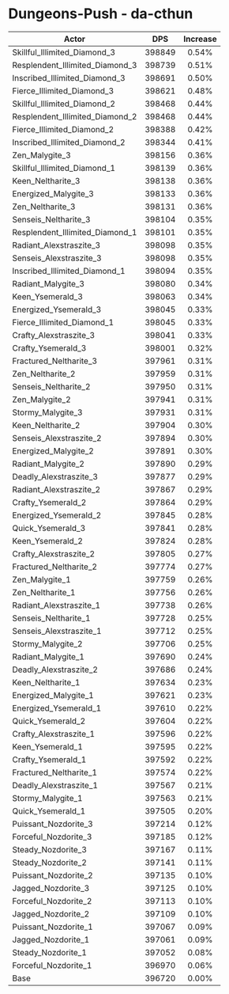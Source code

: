 # Dungeons-Push - da-cthun
| Actor | DPS | Increase |
|---|:---:|:---:|
|Skillful_Illimited_Diamond_3|398849|0.54%|
|Resplendent_Illimited_Diamond_3|398739|0.51%|
|Inscribed_Illimited_Diamond_3|398691|0.50%|
|Fierce_Illimited_Diamond_3|398621|0.48%|
|Skillful_Illimited_Diamond_2|398468|0.44%|
|Resplendent_Illimited_Diamond_2|398468|0.44%|
|Fierce_Illimited_Diamond_2|398388|0.42%|
|Inscribed_Illimited_Diamond_2|398344|0.41%|
|Zen_Malygite_3|398156|0.36%|
|Skillful_Illimited_Diamond_1|398139|0.36%|
|Keen_Neltharite_3|398138|0.36%|
|Energized_Malygite_3|398133|0.36%|
|Zen_Neltharite_3|398131|0.36%|
|Senseis_Neltharite_3|398104|0.35%|
|Resplendent_Illimited_Diamond_1|398101|0.35%|
|Radiant_Alexstraszite_3|398098|0.35%|
|Senseis_Alexstraszite_3|398098|0.35%|
|Inscribed_Illimited_Diamond_1|398094|0.35%|
|Radiant_Malygite_3|398080|0.34%|
|Keen_Ysemerald_3|398063|0.34%|
|Energized_Ysemerald_3|398045|0.33%|
|Fierce_Illimited_Diamond_1|398045|0.33%|
|Crafty_Alexstraszite_3|398041|0.33%|
|Crafty_Ysemerald_3|398001|0.32%|
|Fractured_Neltharite_3|397961|0.31%|
|Zen_Neltharite_2|397959|0.31%|
|Senseis_Neltharite_2|397950|0.31%|
|Zen_Malygite_2|397941|0.31%|
|Stormy_Malygite_3|397931|0.31%|
|Keen_Neltharite_2|397904|0.30%|
|Senseis_Alexstraszite_2|397894|0.30%|
|Energized_Malygite_2|397891|0.30%|
|Radiant_Malygite_2|397890|0.29%|
|Deadly_Alexstraszite_3|397877|0.29%|
|Radiant_Alexstraszite_2|397867|0.29%|
|Crafty_Ysemerald_2|397864|0.29%|
|Energized_Ysemerald_2|397845|0.28%|
|Quick_Ysemerald_3|397841|0.28%|
|Keen_Ysemerald_2|397824|0.28%|
|Crafty_Alexstraszite_2|397805|0.27%|
|Fractured_Neltharite_2|397774|0.27%|
|Zen_Malygite_1|397759|0.26%|
|Zen_Neltharite_1|397756|0.26%|
|Radiant_Alexstraszite_1|397738|0.26%|
|Senseis_Neltharite_1|397728|0.25%|
|Senseis_Alexstraszite_1|397712|0.25%|
|Stormy_Malygite_2|397706|0.25%|
|Radiant_Malygite_1|397690|0.24%|
|Deadly_Alexstraszite_2|397686|0.24%|
|Keen_Neltharite_1|397634|0.23%|
|Energized_Malygite_1|397621|0.23%|
|Energized_Ysemerald_1|397610|0.22%|
|Quick_Ysemerald_2|397604|0.22%|
|Crafty_Alexstraszite_1|397596|0.22%|
|Keen_Ysemerald_1|397595|0.22%|
|Crafty_Ysemerald_1|397592|0.22%|
|Fractured_Neltharite_1|397574|0.22%|
|Deadly_Alexstraszite_1|397567|0.21%|
|Stormy_Malygite_1|397563|0.21%|
|Quick_Ysemerald_1|397505|0.20%|
|Puissant_Nozdorite_3|397214|0.12%|
|Forceful_Nozdorite_3|397185|0.12%|
|Steady_Nozdorite_3|397167|0.11%|
|Steady_Nozdorite_2|397141|0.11%|
|Puissant_Nozdorite_2|397135|0.10%|
|Jagged_Nozdorite_3|397125|0.10%|
|Forceful_Nozdorite_2|397113|0.10%|
|Jagged_Nozdorite_2|397109|0.10%|
|Puissant_Nozdorite_1|397067|0.09%|
|Jagged_Nozdorite_1|397061|0.09%|
|Steady_Nozdorite_1|397052|0.08%|
|Forceful_Nozdorite_1|396970|0.06%|
|Base|396720|0.00%|
